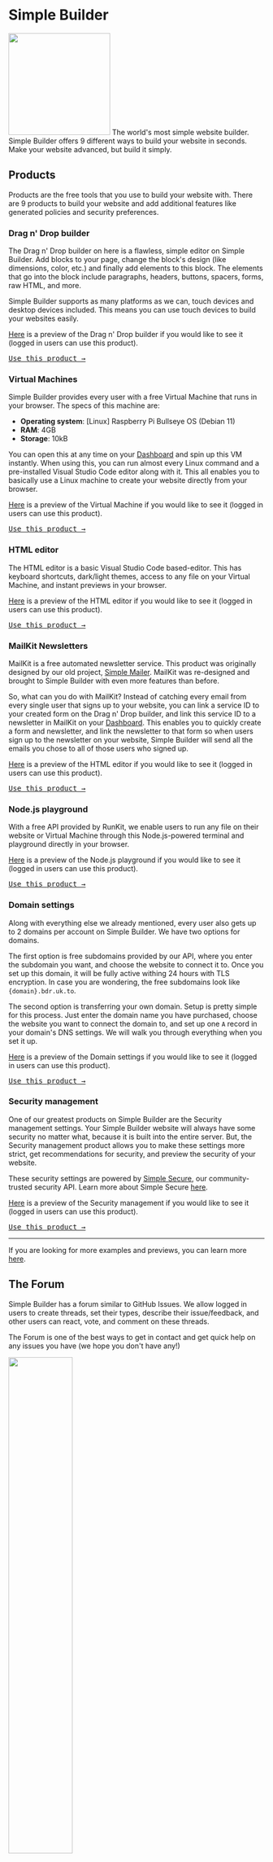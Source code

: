 # Simple Builder
<img src="https://builder.serveo.net/favicon.ico" width="200px">
The world's most simple website builder.
<br>
Simple Builder offers 9 different ways to build your website in seconds. Make your website advanced, but build it simply.

## Products
Products are the free tools that you use to build your website with. There are 9 products to build your website and add additional features like generated policies and security preferences.

### Drag n' Drop builder
The Drag n' Drop builder on here is a flawless, simple editor on Simple Builder. Add blocks to your page, change the block's design (like dimensions, color, etc.) and finally add elements to this block. The elements that go into the block include paragraphs, headers, buttons, spacers, forms, raw HTML, and more.

Simple Builder supports as many platforms as we can, touch devices and desktop devices included. This means you can use touch devices to build your websites easily.

[Here](https://github.com/Parking-Master/Simple-Builder/raw/main/examples/dashboard-drag-n-drop.mov) is a preview of the Drag n' Drop builder if you would like to see it (logged in users can use this product).

<a href="https://builder.serveo.net/sites?redirect=/editor"><kbd>Use this product &rightarrow;</kbd></a>

### Virtual Machines
Simple Builder provides every user with a free Virtual Machine that runs in your browser. The specs of this machine are:

- __Operating system__: [Linux] Raspberry Pi Bullseye OS (Debian 11)
- __RAM__: 4GB
- __Storage__: 10kB

You can open this at any time on your [Dashboard](https://builder.serveo.net/dashboard) and spin up this VM instantly. When using this, you can run almost every Linux command and a pre-installed Visual Studio Code editor along with it. This all enables you to basically use a Linux machine to create your website directly from your browser.

[Here](https://github.com/Parking-Master/Simple-Builder/raw/main/examples/dashboard-virtual-machines.mov) is a preview of the Virtual Machine if you would like to see it (logged in users can use this product).

<a href="https://builder.serveo.net/sites?redirect=/cloud"><kbd>Use this product &rightarrow;</kbd></a>

### HTML editor
The HTML editor is a basic Visual Studio Code based-editor. This has keyboard shortcuts, dark/light themes, access to any file on your Virtual Machine, and instant previews in your browser.

[Here](https://github.com/Parking-Master/Simple-Builder/raw/main/examples/dashboard-online-html-editor.mov) is a preview of the HTML editor if you would like to see it (logged in users can use this product).

<a href="https://builder.serveo.net/sites?redirect=/editor?raw=1"><kbd>Use this product &rightarrow;</kbd></a>

### MailKit Newsletters
MailKit is a free automated newsletter service. This product was originally designed by our old project, <a href="https://github.com/Parking-Master/Simple-Mailer">Simple Mailer</a>. MailKit was re-designed and brought to Simple Builder with even more features than before.

So, what can you do with MailKit? Instead of catching every email from every single user that signs up to your website, you can link a service ID to your created form on the Drag n' Drop builder, and link this service ID to a newsletter in MailKit on your [Dashboard](https://builder.serveo.net/dashboard). This enables you to quickly create a form and newsletter, and link the newsletter to that form so when users sign up to the newsletter on your website, Simple Builder will send all the emails you chose to all of those users who signed up.

[Here](https://github.com/Parking-Master/Simple-Builder/raw/main/examples/dashboard-mailkit-newsletters.mov) is a preview of the HTML editor if you would like to see it (logged in users can use this product).

<a href="https://builder.serveo.net/sites/mailkit"><kbd>Use this product &rightarrow;</kbd></a>

### Node.js playground
With a free API provided by RunKit, we enable users to run any file on their website or Virtual Machine through this Node.js-powered terminal and playground directly in your browser.

[Here](https://github.com/Parking-Master/Simple-Builder/raw/main/examples/dashboard-node-js-in-the-cloud.mov) is a preview of the Node.js playground if you would like to see it (logged in users can use this product).

<a href="https://builder.serveo.net/sites?redirect=/node"><kbd>Use this product &rightarrow;</kbd></a>

### Domain settings
Along with everything else we already mentioned, every user also gets up to 2 domains per account on Simple Builder. We have two options for domains.

The first option is free subdomains provided by our API, where you enter the subdomain you want, and choose the website to connect it to. Once you set up this domain, it will be fully active withing 24 hours with TLS encryption. In case you are wondering, the free subdomains look like `{domain}.bdr.uk.to`.

The second option is transferring your own domain. Setup is pretty simple for this process. Just enter the domain name you have purchased, choose the website you want to connect the domain to, and set up one `A` record in your domain's DNS settings. We will walk you through everything when you set it up.

[Here](https://github.com/Parking-Master/Simple-Builder/raw/main/examples/dashboard-domain-settings.mov) is a preview of the Domain settings if you would like to see it (logged in users can use this product).

<a href="https://builder.serveo.net/domains"><kbd>Use this product &rightarrow;</kbd></a>

### Security management
One of our greatest products on Simple Builder are the Security management settings. Your Simple Builder website will always have some security no matter what, because it is built into the entire server. But, the Security management product allows you to make these settings more strict, get recommendations for security, and preview the security of your website.

These security settings are powered by [Simple Secure](https://builder.serveo.net/blog/security), our community-trusted security API. Learn more about Simple Secure [here](https://builder.serveo.net/blog/security).

[Here](https://github.com/Parking-Master/Simple-Builder/raw/main/examples/dashboard-security-management.mov) is a preview of the Security management if you would like to see it (logged in users can use this product).

<a href="https://builder.serveo.net/sites/security"><kbd>Use this product &rightarrow;</kbd></a>

<hr>

If you are looking for more examples and previews, you can learn more [here](https://builder.serveo.net/examples).

## The Forum
Simple Builder has a forum similar to GitHub Issues. We allow logged in users to create threads, set their types, describe their issue/feedback, and other users can react, vote, and comment on these threads.

The Forum is one of the best ways to get in contact and get quick help on any issues you have (we hope you don't have any!)

<img src="https://github.com/Parking-Master/Simple-Builder/assets/88283567/a92574fd-1df1-49a3-aedc-48f8778a31b4" width="50%">

<a href="https://forum.bdr.uk.to"><kbd>Visit the forum &rightarrow;</kbd></a>

## Cookies, Privacy, Terms of Use
To view how we collect, use, and store cookie data on your computer, visit our <a href="https://builder.serveo.net/cookies">Cookie Policy</a>.

If you're curious or cautious about how we handle your information/data before signing up, we recommend you go over our <a href="https://builder.serveo.net/privacy">Privacy Policy</a>.

If you want to know commericial uses, freedom of our project, or what happens to users who violate our terms, you should look at our <a href="https://builder.serveo.net/terms">Terms of Service</a>.

# License
Simple Builder is licensed under the GNU General Public License (GPL).

Copyright &copy; 2023 Simple Builder

<a href="https://builder.serveo.net/license"><kbd>View license &rightarrow;</kbd></a>
